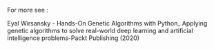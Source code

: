 For more see :

Eyal Wirsansky - Hands-On Genetic Algorithms with Python_ Applying genetic algorithms to solve real-world deep learning and artificial intelligence problems-Packt Publishing (2020)
